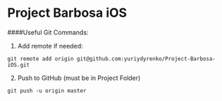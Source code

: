 Project Barbosa iOS
===================

####Useful Git Commands:
1. Add remote if needed:
```
git remote add origin git@github.com:yuriydyrenko/Project-Barbosa-iOS.git
```
2. Push to GitHub (must be in Project Folder)
```
git push -u origin master
```